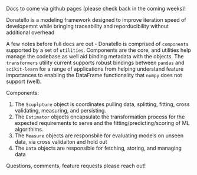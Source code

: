 Docs to come via github pages (please check back in the coming weeks)!

Donatello is a modeling framework designed to improve iteration speed of developemnt while bringing traceability and reporducibility
without additional overhead

A few notes before full docs are out - 
Donatello is comprised of `components` supported by a set of `utilities`. Components are the core, and utilities help manage the codebase as well aid binding metadata with the objects. The `transformers` utility current supports robust bindings between `pandas` and `scikit-learn` for a range of applications from helping understand feature importances to enabling the DataFrame functionality that `numpy` does not support (well).
  
  Components:
  
  1. The `Scuplpture` object is coordinates pulling data, splitting, fitting, cross validating, measuring, and persisting. 
  2. The `Estimator` objects encapsulate the transformation process for the expected requirements to serve and the fitting/predicting/scoring of ML algorithims. 
  3. The `Measure` objects are responsbile for evaluating models on unseen data, via cross validaiton and hold out
  4. The `Data` objects are responsible for fetching, storing, and managing data

Questions, comments, feature requests please reach out!
